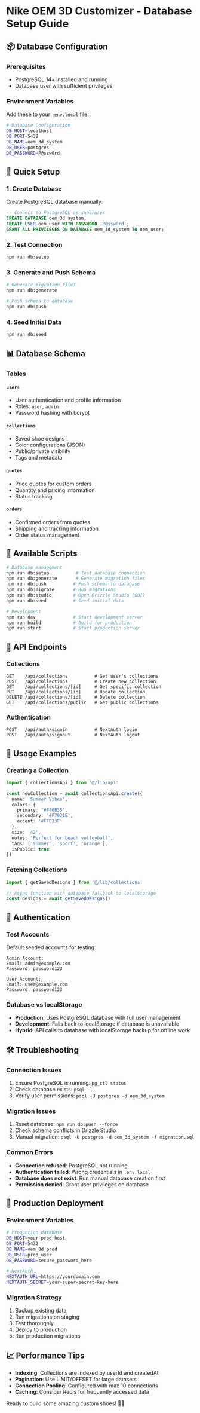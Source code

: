 # Nike OEM 3D Customizer - Database Setup Guide

## 📦 Database Configuration

### Prerequisites
- PostgreSQL 14+ installed and running
- Database user with sufficient privileges

### Environment Variables
Add these to your `.env.local` file:

```bash
# Database Configuration
DB_HOST=localhost
DB_PORT=5432
DB_NAME=oem_3d_system
DB_USER=postgres
DB_PASSWORD=P@ssw0rd
```

## 🚀 Quick Setup

### 1. Create Database
Create PostgreSQL database manually:

```sql
-- Connect to PostgreSQL as superuser
CREATE DATABASE oem_3d_system;
CREATE USER oem_user WITH PASSWORD 'P@ssw0rd';
GRANT ALL PRIVILEGES ON DATABASE oem_3d_system TO oem_user;
```

### 2. Test Connection
```bash
npm run db:setup
```

### 3. Generate and Push Schema
```bash
# Generate migration files
npm run db:generate

# Push schema to database
npm run db:push
```

### 4. Seed Initial Data
```bash
npm run db:seed
```

## 📊 Database Schema

### Tables

#### `users`
- User authentication and profile information
- Roles: `user`, `admin`
- Password hashing with bcrypt

#### `collections`
- Saved shoe designs
- Color configurations (JSON)
- Public/private visibility
- Tags and metadata

#### `quotes`
- Price quotes for custom orders
- Quantity and pricing information
- Status tracking

#### `orders`
- Confirmed orders from quotes
- Shipping and tracking information
- Order status management

## 🔧 Available Scripts

```bash
# Database management
npm run db:setup          # Test database connection
npm run db:generate       # Generate migration files
npm run db:push          # Push schema to database
npm run db:migrate       # Run migrations
npm run db:studio        # Open Drizzle Studio (GUI)
npm run db:seed          # Seed initial data

# Development
npm run dev              # Start development server
npm run build            # Build for production
npm run start            # Start production server
```

## 🎯 API Endpoints

### Collections
```
GET    /api/collections          # Get user's collections
POST   /api/collections          # Create new collection
GET    /api/collections/[id]     # Get specific collection
PUT    /api/collections/[id]     # Update collection
DELETE /api/collections/[id]     # Delete collection
GET    /api/collections/public   # Get public collections
```

### Authentication
```
POST   /api/auth/signin          # NextAuth login
POST   /api/auth/signout         # NextAuth logout
```

## 📝 Usage Examples

### Creating a Collection
```typescript
import { collectionsApi } from '@/lib/api'

const newCollection = await collectionsApi.create({
  name: 'Summer Vibes',
  colors: {
    primary: '#FF6B35',
    secondary: '#F7931E',
    accent: '#FFD23F'
  },
  size: '42',
  notes: 'Perfect for beach volleyball',
  tags: ['summer', 'sport', 'orange'],
  isPublic: true
})
```

### Fetching Collections
```typescript
import { getSavedDesigns } from '@/lib/collections'

// Async function with database fallback to localStorage
const designs = await getSavedDesigns()
```

## 🔐 Authentication

### Test Accounts
Default seeded accounts for testing:

```
Admin Account:
Email: admin@example.com
Password: password123

User Account:
Email: user@example.com
Password: password123
```

### Database vs localStorage
- **Production**: Uses PostgreSQL database with full user management
- **Development**: Falls back to localStorage if database is unavailable
- **Hybrid**: API calls to database with localStorage backup for offline work

## 🛠️ Troubleshooting

### Connection Issues
1. Ensure PostgreSQL is running: `pg_ctl status`
2. Check database exists: `psql -l`
3. Verify user permissions: `psql -U postgres -d oem_3d_system`

### Migration Issues
1. Reset database: `npm run db:push --force`
2. Check schema conflicts in Drizzle Studio
3. Manual migration: `psql -U postgres -d oem_3d_system -f migration.sql`

### Common Errors
- **Connection refused**: PostgreSQL not running
- **Authentication failed**: Wrong credentials in `.env.local`
- **Database does not exist**: Run manual database creation first
- **Permission denied**: Grant user privileges on database

## 🚀 Production Deployment

### Environment Variables
```bash
# Production database
DB_HOST=your-prod-host
DB_PORT=5432
DB_NAME=oem_3d_prod
DB_USER=prod_user
DB_PASSWORD=secure_password_here

# NextAuth
NEXTAUTH_URL=https://yourdomain.com
NEXTAUTH_SECRET=your-super-secret-key-here
```

### Migration Strategy
1. Backup existing data
2. Run migrations on staging
3. Test thoroughly
4. Deploy to production
5. Run production migrations

## 📈 Performance Tips

- **Indexing**: Collections are indexed by userId and createdAt
- **Pagination**: Use LIMIT/OFFSET for large datasets
- **Connection Pooling**: Configured with max 10 connections
- **Caching**: Consider Redis for frequently accessed data

Ready to build some amazing custom shoes! 👟✨
